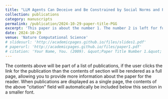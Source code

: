 ```yaml
---
title: "LLM Agents Can Deceive and Be Constrained by Social Norms and Payoff Allocations"
collection: publications
category: manuscripts
permalink: /publication/2024-10-29-paper-title-PGG
excerpt: 'This paper is about the number 1. The number 2 is left for future work.'
date: 2024-10-29
venue: 'Nature Computational Science'
# slidesurl: 'http://academicpages.github.io/files/slides1.pdf'
# paperurl: 'http://academicpages.github.io/files/paper1.pdf'
# citation: 'Your Name, You. (2009). &quot;Paper Title Number 1.&quot; <i>Journal 1</i>. 1(1).'
---
```


The contents above will be part of a list of publications, if the user clicks the link for the publication than the contents of section will be rendered as a full page, allowing you to provide more information about the paper for the reader. When publications are displayed as a single page, the contents of the above "citation" field will automatically be included below this section in a smaller font.